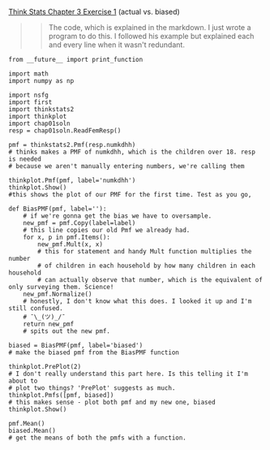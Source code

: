 [Think Stats Chapter 3 Exercise 1](http://greenteapress.com/thinkstats2/html/thinkstats2004.html#toc31) (actual vs. biased)

>> The code, which is explained in the markdown. I just wrote a program to do this. I followed his example but explained each and every line when it wasn't redundant. 

```
from __future__ import print_function

import math
import numpy as np

import nsfg
import first
import thinkstats2
import thinkplot
import chap01soln
resp = chap01soln.ReadFemResp()
 
pmf = thinkstats2.Pmf(resp.numkdhh)
# thinks makes a PMF of numkdhh, which is the children over 18. resp is needed
# because we aren't manually entering numbers, we're calling them

thinkplot.Pmf(pmf, label='numkdhh')
thinkplot.Show()
#this shows the plot of our PMF for the first time. Test as you go, 

def BiasPMF(pmf, label=''):
	# if we're gonna get the bias we have to oversample.
	new_pmf = pmf.Copy(label=label)
	# this line copies our old Pmf we already had. 
	for x, p in pmf.Items():
		new_pmf.Mult(x, x)
		# this for statement and handy Mult function multiplies the number
		# of children in each household by how many children in each household 
		# can actually observe that number, which is the equivalent of only surveying them. Science! 
	new_pmf.Normalize()
	# honestly, I don't know what this does. I looked it up and I'm still confused.
	# ¯\_(ツ)_/¯
	return new_pmf
	# spits out the new pmf. 

biased = BiasPMF(pmf, label='biased')
# make the biased pmf from the BiasPMF function

thinkplot.PrePlot(2)
# I don't really understand this part here. Is this telling it I'm about to
# plot two things? 'PrePlot' suggests as much.
thinkplot.Pmfs([pmf, biased])
# this makes sense - plot both pmf and my new one, biased
thinkplot.Show()

pmf.Mean()
biased.Mean()
# get the means of both the pmfs with a function. 
```


